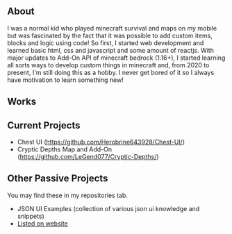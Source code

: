 ## About
I was a normal kid who played minecraft survival and maps on my mobile but was fascinated by the fact that it was possible to add custom items, blocks and logic using code! So first, I started web development and learned basic html, css and javascript and some amount of reactjs. With major updates to Add-On API of minecraft bedrock (1.16+), I started learning all sorts ways to develop custom things in minecraft and, from 2020 to present, I'm still doing this as a hobby. I never get bored of it so I always have motivation to learn something new!

## Works

## Current Projects
- Chest UI (https://github.com/Herobrine643928/Chest-UI/)
- Cryptic Depths Map and Add-On (https://github.com/LeGend077/Cryptic-Depths/)

## Other Passive Projects
You may find these in my repositories tab.
- JSON UI Examples (collection of various json ui knowledge and snippets)
- [Listed on website](https://legend077.github.io)
